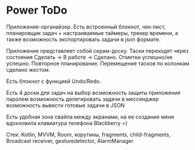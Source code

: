  
Power ToDo
=============
Приложение-органайзер. Eсть встроенный блокнот, чек-лист, планировщик задач + настраиваемые таймеры, трекер времени, а также возможность экспортировать задачи в json формате.

Приложение представляет собой скрам-доску.  Таски переходят через состояния Сделать -> В работе -> Сделано. Отметки успешно/не успешно. Повторное планирование. Перемещение тасков
по колонкам сделано жестом.

Есть блокнот с функцией Undo/Redo.

Есть 4 доски для задач на выбор
возможность защиты приложения паролем
возможность делегировать задачи в мессенджер
возможность вывести готовые задачи в JSON

Есть удобная зона свайпа между экранами, на ее создание меня вдохновила клавиатура телефона Blackberry =)

Стек: Kotlin, MVVM, Room, корутины, fragments, child-fragments, Broadcast receiver, gesturedetector, AlarmManager
